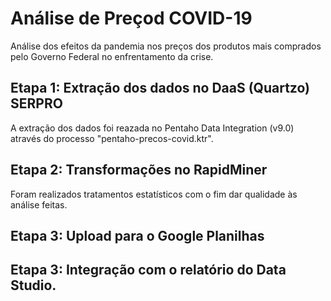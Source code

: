 # Análise de Preçod COVID-19

Análise dos efeitos da pandemia nos preços dos produtos mais comprados pelo Governo Federal no enfrentamento da crise.

## Etapa 1: Extração dos dados no DaaS (Quartzo) SERPRO

A extração dos dados foi reazada no Pentaho Data Integration (v9.0) através do processo "pentaho-precos-covid.ktr".

## Etapa 2: Transformações no RapidMiner

Foram realizados tratamentos estatísticos com o fim dar qualidade às análise feitas.

## Etapa 3: Upload para o Google Planilhas

## Etapa 3: Integração com o relatório do Data Studio.
